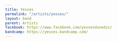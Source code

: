 ```yaml
---
title: Yesses
permalink: "/artists/yesses/"
layout: band
parent: Artists
facebook: https://www.facebook.com/yessesdunedin/
bandcamp: https://yesses.bandcamp.com/
---
```


